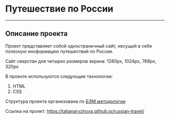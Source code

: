 #  Путешествие по России
_______
## Описание проекта
Проект представляет собой одностраничный сайт, несущий в себе полезную иноформацию путешествий по России.

Сайт сверстан для четырех размеров экрана: 1280px, 1024px, 768px, 320px

В проекте используются следующие технологии:
1. HTML
2. CSS

Структура проекта организована по [БЭМ методологии](https://ru.bem.info/methodology/)

Ссылка на проект: https://tatianaryzhova.github.io/russian-travel/
